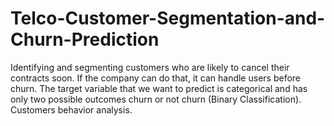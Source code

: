 # Telco-Customer-Segmentation-and-Churn-Prediction
Identifying and segmenting customers who are likely to cancel their contracts soon.
If the company can do that, it can handle users before churn.
The target variable that we want to predict is categorical and has only two possible outcomes  churn or not churn (Binary Classification).
Customers behavior analysis.
